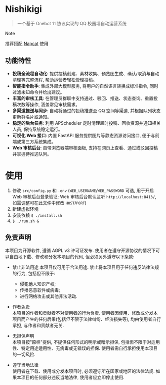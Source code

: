 # Nishikigi
> 一个基于 Onebot 11 协议实现的 QQ 校园墙自动运营系统

> [!NOTE]  
> 推荐搭配 [Napcat](https://github.com/NapNeko/NapCatQQ) 使用

## 功能特性

* **投稿全流程自动化**:  提供投稿创建、素材收集、预览图生成、确认/取消与自动清理等完整流程, 帮助运营者轻松管理投稿。
* **智能指令助手**:  集成外部大模型服务, 将用户的自然语言转换成标准指令, 同时过滤未知命令并给出建议。
* **丰富的审核工具**:  在管理员群聊中支持通过、驳回、推送、状态查询、重置投稿次数等操作, 涵盖常见审核需求。
* **多渠道推送与同步**:  自动将通过的投稿推送至 QQ 空间等渠道, 并根据队列状态更新群名片或通知。
* **稳定的后台任务**:  利用 APScheduler 定时清理超时投稿、回收资源并通知相关人员, 保持系统稳定运行。
* **可视化 Web 接口**:  内置 FastAPI 服务提供图片等静态资源访问接口, 便于与前端或第三方系统集成。
* **Web 审核后台**:  自带浏览器端审核面板, 支持在网页上查看、通过或驳回投稿并掌握待推送队列。

# 使用
1. 修改 `src/config.py` 和 `.env` (`WEB_USERNAME`/`WEB_PASSWORD` 可选, 用于开启 Web 审核后台登录验证; Web 审核后台默认监听 `http://localhost:8413/`, 如需调整可在此文件中修改 `HOST`/`PORT`)
2. 新建虚拟环境
3. 安装依赖 `$ ./install.sh`
4. `$ ./run.sh &`

## 免责声明
本项目为开源软件, 遵循 AGPL v3 许可证发布. 使用者在遵守开源协议的情况下可以自由地下载、修改和分发本项目的代码, 但必须另外遵守以下条款:  

* 禁止非法用途
本项目仅可用于合法用途. 禁止将本项目用于任何违反法律法规的行为, 包括但不限于:
    * 侵犯他人知识产权;
    * 传播恶意软件或病毒;
    * 进行网络攻击或其他非法活动.

* 作者免责  
本项目的作者和贡献者不对使用者的行为负责. 使用者因使用、修改或分发本项目而产生的任何后果(包括但不限于法律纠纷、经济损失等), 均由使用者自行承担, 与作者和贡献者无关.

* 无担保声明  
本项目按"原样"提供, 不提供任何形式的明示或暗示担保, 包括但不限于对适用性、特定用途适用性、无病毒或无错误的担保. 使用者需自行承担使用本项目的一切风险.

* 遵守当地法律  
使用者在下载、使用或分发本项目时, 必须遵守所在国家或地区的法律法规. 如果本项目的任何部分违反当地法律, 使用者应立即停止使用.